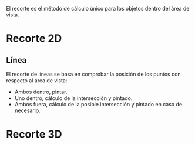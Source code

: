 El recorte es el método de cálculo único para los objetos dentro del área de vista.
# Recorte 2D
## Línea
El recorte de líneas se basa en comprobar la posición de los puntos con respecto al área de vista:
- Ambos dentro, pintar.
- Uno dentro, cálculo de la intersección y pintado.
- Ambos fuera, cálculo de la posible intersección y pintado en caso de necesario.
# Recorte 3D